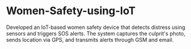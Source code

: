 # Women-Safety-using-IoT
Developed an IoT-based women safety device that detects distress using sensors and triggers SOS alerts. The system captures the culprit's photo, sends location via GPS, and transmits alerts through GSM and email.
